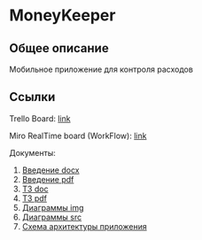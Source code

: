 # MoneyKeeper
## Общее описание
Мобильное приложение для контроля расходов
## Ссылки
Trello Board: [link](https://trello.com/b/ymq1o1vV)

Miro RealTime board (WorkFlow): [link](https://realtimeboard.com/app/board/o9J_kxmUL8Q=/)

Документы:
1. [Введение docx](./Documents/MoneyKeeper.docx)
2. [Введение pdf](./Documents/MoneyKeeper.pdf)
3. [ТЗ doc](./Documents/TZ.doc)
4. [ТЗ pdf](./Documents/TZ.pdf)
5. [Диаграммы img](./Diagrams/img/)
6. [Диаграммы src](./Diagrams/src/)
7. [Схема архитектуры приложения](./Diagrams/img/Architecture.png)
